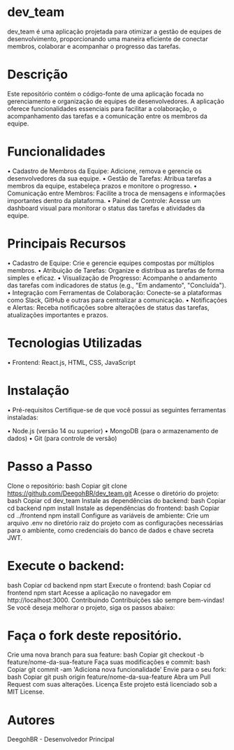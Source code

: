 # dev_team
dev_team é uma aplicação projetada para otimizar a gestão de equipes de desenvolvimento, proporcionando uma maneira eficiente de conectar membros, colaborar e acompanhar o progresso das tarefas.

# Descrição
Este repositório contém o código-fonte de uma aplicação focada no gerenciamento e organização de equipes de desenvolvedores. A aplicação oferece funcionalidades essenciais para facilitar a colaboração, o acompanhamento das tarefas e a comunicação entre os membros da equipe.

# Funcionalidades
• Cadastro de Membros da Equipe: Adicione, remova e gerencie os desenvolvedores da sua equipe.
• Gestão de Tarefas: Atribua tarefas a membros da equipe, estabeleça prazos e monitore o progresso.
• Comunicação entre Membros: Facilite a troca de mensagens e informações importantes dentro da plataforma.
• Painel de Controle: Acesse um dashboard visual para monitorar o status das tarefas e atividades da equipe.

# Principais Recursos
• Cadastro de Equipe: Crie e gerencie equipes compostas por múltiplos membros.
• Atribuição de Tarefas: Organize e distribua as tarefas de forma simples e eficaz.
• Visualização de Progresso: Acompanhe o andamento das tarefas com indicadores de status (e.g., "Em andamento", "Concluída").
• Integração com Ferramentas de Colaboração: Conecte-se a plataformas como Slack, GitHub e outras para centralizar a comunicação.
• Notificações e Alertas: Receba notificações sobre alterações de status das tarefas, atualizações importantes e prazos.

# Tecnologias Utilizadas
• Frontend: React.js, HTML, CSS, JavaScript

# Instalação
• Pré-requisitos
Certifique-se de que você possui as seguintes ferramentas instaladas:

• Node.js (versão 14 ou superior)
• MongoDB (para o armazenamento de dados)
• Git (para controle de versão)

# Passo a Passo
Clone o repositório:
bash
Copiar
git clone https://github.com/DeegohBR/dev_team.git
Acesse o diretório do projeto:
bash
Copiar
cd dev_team
Instale as dependências do backend:
bash
Copiar
cd backend
npm install
Instale as dependências do frontend:
bash
Copiar
cd ../frontend
npm install
Configure as variáveis de ambiente: Crie um arquivo .env no diretório raiz do projeto com as configurações necessárias para o ambiente, como credenciais do banco de dados e chave secreta JWT.

# Execute o backend:

bash
Copiar
cd backend
npm start
Execute o frontend:
bash
Copiar
cd frontend
npm start
Acesse a aplicação no navegador em http://localhost:3000.
Contribuindo
Contribuições são sempre bem-vindas! Se você deseja melhorar o projeto, siga os passos abaixo:

# Faça o fork deste repositório.
Crie uma nova branch para sua feature:
bash
Copiar
git checkout -b feature/nome-da-sua-feature
Faça suas modificações e commit:
bash
Copiar
git commit -am 'Adiciona nova funcionalidade'
Envie para o seu fork:
bash
Copiar
git push origin feature/nome-da-sua-feature
Abra um Pull Request com suas alterações.
Licença
Este projeto está licenciado sob a MIT License.

# Autores
DeegohBR - Desenvolvedor Principal
